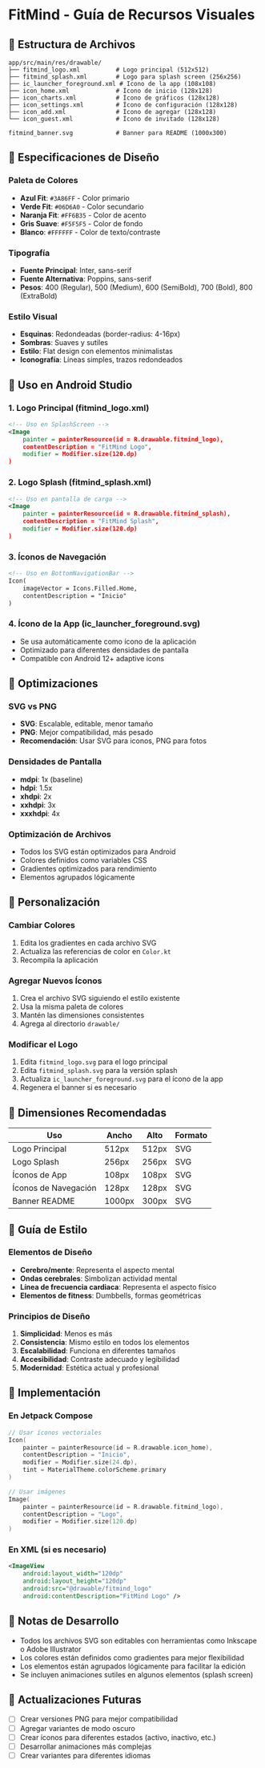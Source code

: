 # FitMind - Guía de Recursos Visuales

## 📁 Estructura de Archivos

```
app/src/main/res/drawable/
├── fitmind_logo.xml          # Logo principal (512x512)
├── fitmind_splash.xml        # Logo para splash screen (256x256)
├── ic_launcher_foreground.xml # Icono de la app (108x108)
├── icon_home.xml             # Ícono de inicio (128x128)
├── icon_charts.xml           # Ícono de gráficos (128x128)
├── icon_settings.xml         # Ícono de configuración (128x128)
├── icon_add.xml              # Ícono de agregar (128x128)
└── icon_guest.xml            # Ícono de invitado (128x128)

fitmind_banner.svg            # Banner para README (1000x300)
```

## 🎨 Especificaciones de Diseño

### Paleta de Colores
- **Azul Fit**: `#3A86FF` - Color primario
- **Verde Fit**: `#06D6A0` - Color secundario
- **Naranja Fit**: `#FF6B35` - Color de acento
- **Gris Suave**: `#F5F5F5` - Color de fondo
- **Blanco**: `#FFFFFF` - Color de texto/contraste

### Tipografía
- **Fuente Principal**: Inter, sans-serif
- **Fuente Alternativa**: Poppins, sans-serif
- **Pesos**: 400 (Regular), 500 (Medium), 600 (SemiBold), 700 (Bold), 800 (ExtraBold)

### Estilo Visual
- **Esquinas**: Redondeadas (border-radius: 4-16px)
- **Sombras**: Suaves y sutiles
- **Estilo**: Flat design con elementos minimalistas
- **Iconografía**: Líneas simples, trazos redondeados

## 📱 Uso en Android Studio

### 1. Logo Principal (fitmind_logo.xml)
```xml
<!-- Uso en SplashScreen -->
<Image
    painter = painterResource(id = R.drawable.fitmind_logo),
    contentDescription = "FitMind Logo",
    modifier = Modifier.size(120.dp)
)
```

### 2. Logo Splash (fitmind_splash.xml)
```xml
<!-- Uso en pantalla de carga -->
<Image
    painter = painterResource(id = R.drawable.fitmind_splash),
    contentDescription = "FitMind Splash",
    modifier = Modifier.size(120.dp)
)
```

### 3. Íconos de Navegación
```xml
<!-- Uso en BottomNavigationBar -->
Icon(
    imageVector = Icons.Filled.Home,
    contentDescription = "Inicio"
)
```

### 4. Ícono de la App (ic_launcher_foreground.svg)
- Se usa automáticamente como ícono de la aplicación
- Optimizado para diferentes densidades de pantalla
- Compatible con Android 12+ adaptive icons

## 🎯 Optimizaciones

### SVG vs PNG
- **SVG**: Escalable, editable, menor tamaño
- **PNG**: Mejor compatibilidad, más pesado
- **Recomendación**: Usar SVG para iconos, PNG para fotos

### Densidades de Pantalla
- **mdpi**: 1x (baseline)
- **hdpi**: 1.5x
- **xhdpi**: 2x
- **xxhdpi**: 3x
- **xxxhdpi**: 4x

### Optimización de Archivos
- Todos los SVG están optimizados para Android
- Colores definidos como variables CSS
- Gradientes optimizados para rendimiento
- Elementos agrupados lógicamente

## 🔧 Personalización

### Cambiar Colores
1. Edita los gradientes en cada archivo SVG
2. Actualiza las referencias de color en `Color.kt`
3. Recompila la aplicación

### Agregar Nuevos Íconos
1. Crea el archivo SVG siguiendo el estilo existente
2. Usa la misma paleta de colores
3. Mantén las dimensiones consistentes
4. Agrega al directorio `drawable/`

### Modificar el Logo
1. Edita `fitmind_logo.svg` para el logo principal
2. Edita `fitmind_splash.svg` para la versión splash
3. Actualiza `ic_launcher_foreground.svg` para el ícono de la app
4. Regenera el banner si es necesario

## 📐 Dimensiones Recomendadas

| Uso | Ancho | Alto | Formato |
|-----|-------|------|---------|
| Logo Principal | 512px | 512px | SVG |
| Logo Splash | 256px | 256px | SVG |
| Íconos de App | 108px | 108px | SVG |
| Íconos de Navegación | 128px | 128px | SVG |
| Banner README | 1000px | 300px | SVG |

## 🎨 Guía de Estilo

### Elementos de Diseño
- **Cerebro/mente**: Representa el aspecto mental
- **Ondas cerebrales**: Simbolizan actividad mental
- **Línea de frecuencia cardiaca**: Representa el aspecto físico
- **Elementos de fitness**: Dumbbells, formas geométricas

### Principios de Diseño
1. **Simplicidad**: Menos es más
2. **Consistencia**: Mismo estilo en todos los elementos
3. **Escalabilidad**: Funciona en diferentes tamaños
4. **Accesibilidad**: Contraste adecuado y legibilidad
5. **Modernidad**: Estética actual y profesional

## 🚀 Implementación

### En Jetpack Compose
```kotlin
// Usar íconos vectoriales
Icon(
    painter = painterResource(id = R.drawable.icon_home),
    contentDescription = "Inicio",
    modifier = Modifier.size(24.dp),
    tint = MaterialTheme.colorScheme.primary
)

// Usar imágenes
Image(
    painter = painterResource(id = R.drawable.fitmind_logo),
    contentDescription = "Logo",
    modifier = Modifier.size(120.dp)
)
```

### En XML (si es necesario)
```xml
<ImageView
    android:layout_width="120dp"
    android:layout_height="120dp"
    android:src="@drawable/fitmind_logo"
    android:contentDescription="FitMind Logo" />
```

## 📝 Notas de Desarrollo

- Todos los archivos SVG son editables con herramientas como Inkscape o Adobe Illustrator
- Los colores están definidos como gradientes para mejor flexibilidad
- Los elementos están agrupados lógicamente para facilitar la edición
- Se incluyen animaciones sutiles en algunos elementos (splash screen)

## 🔄 Actualizaciones Futuras

- [ ] Crear versiones PNG para mejor compatibilidad
- [ ] Agregar variantes de modo oscuro
- [ ] Crear íconos para diferentes estados (activo, inactivo, etc.)
- [ ] Desarrollar animaciones más complejas
- [ ] Crear variantes para diferentes idiomas
